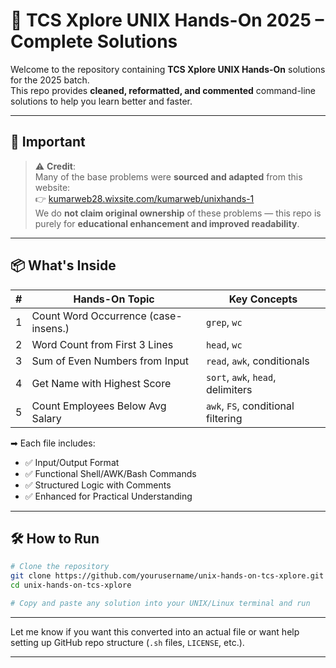 # 🐧 TCS Xplore UNIX Hands-On 2025 – Complete Solutions

Welcome to the repository containing **TCS Xplore UNIX Hands-On** solutions for the 2025 batch.  
This repo provides **cleaned, reformatted, and commented** command-line solutions to help you learn better and faster.

---

## 📝 Important

> ⚠️ **Credit**:  
> Many of the base problems were **sourced and adapted** from this website:  
> 👉 [kumarweb28.wixsite.com/kumarweb/unixhands-1](https://kumarweb28.wixsite.com/kumarweb/unixhands-1)  
> We do **not claim original ownership** of these problems — this repo is purely for **educational enhancement and improved readability**.

---

## 📦 What's Inside

| # | Hands-On Topic                        | Key Concepts                         |
|---|---------------------------------------|--------------------------------------|
| 1 | Count Word Occurrence (case-insens.) | `grep`, `wc`                         |
| 2 | Word Count from First 3 Lines        | `head`, `wc`                         |
| 3 | Sum of Even Numbers from Input       | `read`, `awk`, conditionals          |
| 4 | Get Name with Highest Score          | `sort`, `awk`, `head`, delimiters    |
| 5 | Count Employees Below Avg Salary     | `awk`, `FS`, conditional filtering   |

➡ Each file includes:  
- ✅ Input/Output Format  
- ✅ Functional Shell/AWK/Bash Commands  
- ✅ Structured Logic with Comments  
- ✅ Enhanced for Practical Understanding

---

## 🛠 How to Run

```bash
# Clone the repository
git clone https://github.com/yourusername/unix-hands-on-tcs-xplore.git
cd unix-hands-on-tcs-xplore

# Copy and paste any solution into your UNIX/Linux terminal and run

```

---

Let me know if you want this converted into an actual file or want help setting up GitHub repo structure (`.sh` files, `LICENSE`, etc.).

---
